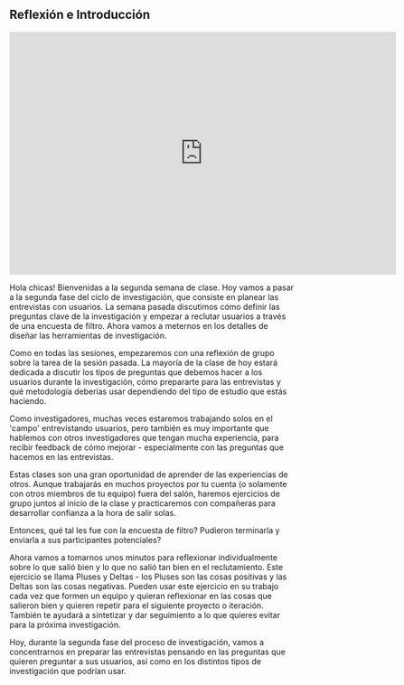 
## Reflexión e Introducción

<iframe src="https://docs.google.com/presentation/d/e/2PACX-1vQiCAf2k4lBWD7-xtPJASilFDnmZG1QeuC8rTv9NPDCtm6zZ4Zw35q_zBpHcEt0sJ6lZO5iPcodcamy/embed?start=false&loop=false&delayms=60000" frameborder="0" width="684" height="430" allowfullscreen="true" mozallowfullscreen="true" webkitallowfullscreen="true"></iframe>

Hola chicas! Bienvenidas a la segunda semana de clase. Hoy vamos a pasar a la segunda fase del ciclo de investigación, que consiste en planear las entrevistas con usuarios. La semana pasada discutimos cómo definir las preguntas clave de la investigación y empezar a reclutar usuarios a través de una encuesta de filtro. Ahora vamos a meternos en los detalles de diseñar las herramientas de investigación.

Como en todas las sesiones, empezaremos con una reflexión de grupo sobre la tarea de la sesión pasada. La mayoría de la clase de hoy estará dedicada a discutir los tipos de preguntas que debemos hacer a los usuarios durante la investigación, cómo prepararte para las entrevistas y qué metodología deberías usar dependiendo del tipo de estudio que estás haciendo.

Como investigadores, muchas veces estaremos trabajando solos en el 'campo' entrevistando usuarios, pero también es muy importante que hablemos con otros investigadores que tengan mucha experiencia, para recibir feedback de cómo mejorar - especialmente con las preguntas que hacemos en las entrevistas.

Estas clases son una gran oportunidad de aprender de las experiencias de otros. Aunque trabajarás en muchos proyectos por tu cuenta (o solamente con otros miembros de tu equipo) fuera del salón, haremos ejercicios de grupo juntos al inicio de la clase y practicaremos con compañeras para desarrollar confianza a la hora de salir solas.

Entonces, qué tal les fue con la encuesta de filtro? Pudieron terminarla y enviarla a sus participantes potenciales?

Ahora vamos a tomarnos unos minutos para reflexionar individualmente sobre lo que salió bien y lo que no salió tan bien en el reclutamiento. Este ejercicio se llama Pluses y Deltas - los Pluses son las cosas positivas y las Deltas son las cosas negativas. Pueden usar este ejercicio en su trabajo cada vez que formen un equipo y quieran reflexionar en las cosas que salieron bien y quieren repetir para el siguiente proyecto o iteración. También te ayudará a sintetizar y dar seguimiento a lo que quieres evitar para la próxima investigación.

Hoy, durante la segunda fase del proceso de investigación, vamos a concentrarnos en preparar las entrevistas pensando en las preguntas que quieren preguntar a sus usuarios, así como en los distintos tipos de investigación que podrían usar. 

